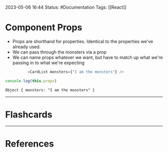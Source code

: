 2023-05-06 16:44
Status: #Documentation 
Tags: [[React]]

# Component Props

* Props are shorthand for properties. Identical to the properties we've already used.
* We can pass through the monsters via a prop
* We can name props whatever we want, but have to match up what we're passing in to what we're expecting


```javascript
          <CardList monsters={"I am the monsters"} />
```

```javascript
console.log(this.props)
```

```console
Object { monsters: "I am the monsters" }
```










___
# Flashcards



---
# References
